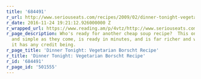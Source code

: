 ```yaml
---
title: '684491'
r_url: http://www.seriouseats.com/recipes/2009/02/dinner-tonight-vegetarian-borscht-recipe.html
r_date: 2016-11-24 19:21:12.926000000 Z
r_wrapped_url: https://www.reading.am/p/4vtz/http://www.seriouseats.com/recipes/2009/02/dinner-tonight-vegetarian-borscht-recipe.html
r_page_description: Who's ready for another cheap soup recipe?  This one is as economical
  and simple as they come, is ready in minutes, and is far richer and warming than
  it has any credit being.
r_page_title: 'Dinner Tonight: Vegetarian Borscht Recipe'
r_title: 'Dinner Tonight: Vegetarian Borscht Recipe'
r_id: '684491'
r_page_id: '501555'
---
```


